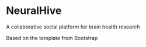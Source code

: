 # NeuralHive
A collaborative social platform for brain health research 


Based on the template from Bootstrap
